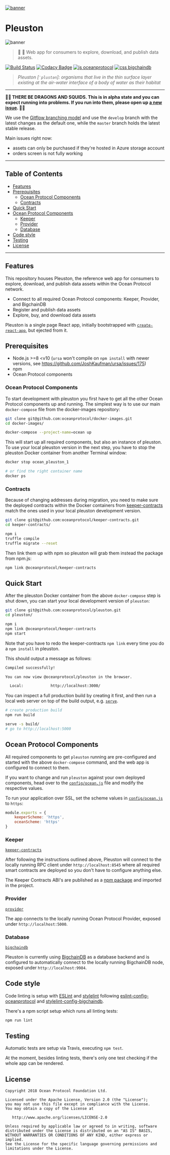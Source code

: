 [![banner](https://raw.githubusercontent.com/oceanprotocol/art/master/github/repo-banner%402x.png)](https://oceanprotocol.com)


# Pleuston

![banner](https://user-images.githubusercontent.com/90316/43195950-cc01fd90-9006-11e8-8d5e-cb802c6502b3.gif "Big Banner")

> 🦑 🦄 Web app for consumers to explore, download, and publish data assets.

[![Build Status](https://travis-ci.com/oceanprotocol/pleuston.svg?token=3psqw6c8KMDqfdGQ2x6d&branch=master)](https://travis-ci.com/oceanprotocol/pleuston)
[![Codacy Badge](https://api.codacy.com/project/badge/Grade/d4ebd79e33054bf98d8e55b0dde5452b)](https://app.codacy.com/app/ocean-protocol/pleuston?utm_source=github.com&utm_medium=referral&utm_content=oceanprotocol/pleuston&utm_campaign=badger)
[![js oceanprotocol](https://img.shields.io/badge/js-oceanprotocol-7b1173.svg)](https://github.com/oceanprotocol/eslint-config-oceanprotocol)
[![css bigchaindb](https://img.shields.io/badge/css-bigchaindb-39BA91.svg)](https://github.com/bigchaindb/stylelint-config-bigchaindb)

> _Pleuston [`ˈplustən`]: organisms that live in the thin surface layer existing at the air-water interface of a body of water as their habitat_

---

**🐲🦑 THERE BE DRAGONS AND SQUIDS. This is in alpha state and you can expect running into problems. If you run into them, please open up [a new issue](https://github.com/oceanprotocol/pleuston/issues). 🦑🐲**

We use the [Gitflow branching model](https://github.com/oceanprotocol/dev-ocean/blob/master/doc/development/branching-model.md) and use the `develop` branch with the latest changes as the default one, while the `master` branch holds the latest stable release.

Main issues right now:
- assets can only be purchased if they're hosted in Azure storage account
- orders screen is not fully working

---

## Table of Contents

  - [Features](#features)
  - [Prerequisites](#prerequisites)
     - [Ocean Protocol Components](#ocean-protocol-components)
     - [Contracts](#contracts)
  - [Quick Start](#quick-start)
  - [Ocean Protocol Components](#ocean-protocol-components)
     - [Keeper](#keeper)
     - [Provider](#provider)
     - [Database](#database)
  - [Code style](#code-style)
  - [Testing](#testing)
  - [License](#license)

---

## Features

This repository houses Pleuston, the reference web app for consumers to explore, download, and publish data assets within the Ocean Protocol network.

- Connect to all required Ocean Protocol components: Keeper, Provider, and BigchainDB
- Register and publish data assets
- Explore, buy, and download data assets

Pleuston is a single page React app, initially bootstrapped with [`create-react-app`](https://github.com/facebook/create-react-app), but ejected from it.

## Prerequisites

- Node.js >=8 <v10 (`ursa` won't compile on `npm install` with newer versions, see https://github.com/JoshKaufman/ursa/issues/175)
- npm
- Ocean Protocol components

### Ocean Protocol Components

To start development with pleuston you first have to get all the other Ocean Protocol components up and running. The simplest way is to use our main `docker-compose` file from the docker-images repository:

```bash
git clone git@github.com:oceanprotocol/docker-images.git
cd docker-images/

docker-compose --project-name=ocean up
```

This will start up all required components, but also an instance of pleuston. To use your local pleuston version in the next step, you have to stop the pleuston Docker container from another Terminal window:

```bash
docker stop ocean_pleuston_1

# or find the right container name
docker ps
```

### Contracts

Because of changing addresses during migration, you need to make sure the deployed contracts within the Docker containers from [keeper-contracts](https://github.com/oceanprotocol/keeper-contracts) match the ones used in your local pleuston development version.

```bash
git clone git@github.com:oceanprotocol/keeper-contracts.git
cd keeper-contracts/

npm i
truffle compile
truffle migrate --reset
```

Then link them up with npm so pleuston will grab them instead the package from npm.js:

```bash
npm link @oceanprotocol/keeper-contracts
```

## Quick Start

After the pleuston Docker container from the above `docker-compose` step is shut down, you can start your local development version of `pleuston`:

```bash
git clone git@github.com:oceanprotocol/pleuston.git
cd pleuston/

npm i
npm link @oceanprotocol/keeper-contracts
npm start
````

Note that you have to redo the keeper-contracts `npm link` every time you do a `npm install` in pleuston.

This should output a message as follows:

```bash
Compiled successfully!

You can now view @oceanprotocol/pleuston in the browser.

  Local:            http://localhost:3000/
```

You can inspect a full production build by creating it first, and then run a local web server on top of the build output, e.g. [`serve`](https://github.com/zeit/serve).

```bash
# create production build
npm run build

serve -s build/
# go to http://localhost:5000
```

## Ocean Protocol Components

All required components to get `pleuston` running are pre-configured and started with the above `docker-compose` command, and the web app is configured to connect to them.

If you want to change and run `pleuston` against your own deployed components, head over to the [`config/ocean.js`](./config/ocean.js) file and modify the respective values.

To run your application over SSL, set the scheme values in [`config/ocean.js`](./config/ocean.js) to `https`:

```js
module.exports = {
    keeperScheme: 'https',
    oceanScheme: 'https'
}
```

### Keeper
[`keeper-contracts`](https://github.com/oceanprotocol/keeper-contracts)

After following the instructions outlined above, Pleuston will connect to the locally running RPC client under `http://localhost:8545` where all required smart contracts are deployed so you don't have to configure anything else.

The Keeper Contracts ABI's are published as a [npm package](https://www.npmjs.com/package/@oceanprotocol/keeper-contracts) and imported in the project.

### Provider
[`provider`](https://github.com/oceanprotocol/provider)

The app connects to the locally running Ocean Protocol Provider, exposed under `http://localhost:5000`.

### Database
[`bigchaindb`](https://github.com/bigchaindb/bigchaindb)

Pleuston is currently using [BigchainDB](http://github.com/bigchaindb/bigchaindb) as a database backend and is configured to automatically connect to the locally running BigchainDB node, exposed under `http://localhost:9984`.

## Code style

Code linting is setup with [ESLint](https://eslint.org) and [stylelint](https://stylelint.io) following [eslint-config-oceanprotocol](https://github.com/oceanprotocol/eslint-config-oceanprotocol) and [stylelint-config-bigchaindb](https://github.com/bigchaindb/stylelint-config-bigchaindb).

There's a npm script setup which runs all linting tests:

```bash
npm run lint
```

## Testing

Automatic tests are setup via Travis, executing `npm test`.

At the moment, besides linting tests, there's only one test checking if the whole app can be rendered.

## License

```
Copyright 2018 Ocean Protocol Foundation Ltd.

Licensed under the Apache License, Version 2.0 (the "License");
you may not use this file except in compliance with the License.
You may obtain a copy of the License at

   http://www.apache.org/licenses/LICENSE-2.0

Unless required by applicable law or agreed to in writing, software
distributed under the License is distributed on an "AS IS" BASIS,
WITHOUT WARRANTIES OR CONDITIONS OF ANY KIND, either express or implied.
See the License for the specific language governing permissions and
limitations under the License.
```
